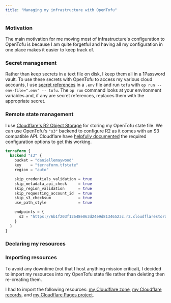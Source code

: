 ```yaml
---
title: "Managing my infrastructure with OpenTofu"
---
```


### Motivation

The main motivation for me moving most of infrastructure's configuration to 
OpenTofu is because I am quite forgetful and having all my configuration in one 
place makes it easier to keep track of.

### Secret management

Rather than keep secrets in a text file on disk, I keep them all in a 1Password 
vault. To use these secrets with OpenTofu to access my various cloud accounts, 
I use [secret references](https://developer.1password.com/docs/cli/secret-references/)
in a `.env` file and run `tofu` with `op run --env-file=".env" -- tofu`. The
`op run` command looks at your environment variables and, if any are secret 
references, replaces them with the appropriate secret.

### Remote state management

I use [Cloudflare's R2 Object Storage](https://developers.cloudflare.com/r2/) 
for storing my OpenTofu state file. We can use OpenTofu's `"s3"` backend to
configure R2 as it comes with an S3 compatible API. Cloudflare have 
[helpfully documented](https://developers.cloudflare.com/terraform/advanced-topics/remote-backend/)
the required configuration options to get this working.

```tf
terraform {
  backend "s3" {
    bucket = "daniellemaywood"
    key    = "terraform.tfstate"
    region = "auto"

    skip_credentials_validation = true
    skip_metadata_api_check     = true
    skip_region_validation      = true
    skip_requesting_account_id  = true
    skip_s3_checksum            = true
    use_path_style              = true

    endpoints = {
      s3 = "https://6b1f203f12648e063d24e9d81346523c.r2.cloudflarestorage.com"
    }
  }
}
```

### Declaring my resources

### Importing resources

To avoid any downtime (not that I host anything mission critical), I decided
to import my resources into my OpenTofu state file rather than deleting then 
re-creating them.

I had to import the following resources: [my Cloudflare zone](https://search.opentofu.org/provider/cloudflare/cloudflare/v4.47.0/docs/resources/zone#import),
[my Cloudflare records](https://search.opentofu.org/provider/cloudflare/cloudflare/v4.47.0/docs/resources/record),
and [my Cloudflare Pages project](https://search.opentofu.org/provider/cloudflare/cloudflare/v4.47.0/docs/resources/pages_project).
